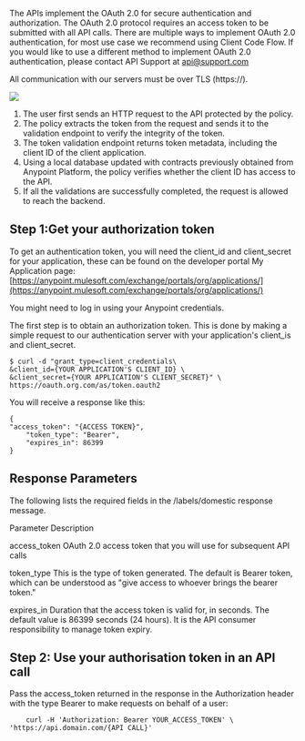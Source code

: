 The APIs implement the OAuth 2.0 for secure authentication and authorization. The OAuth 2.0 protocol requires an access token to be submitted with all API calls. There are multiple ways to implement OAuth 2.0 authentication, for most use case we recommend using Client Code Flow. If you would like to use a different method to implement OAuth 2.0 authentication, please contact API Support at api@support.com

All communication with our servers must be over TLS (https://).

![](https://docs.mulesoft.com/mule-gateway/_images/open-id-policy-workflow.png)

1. The user first sends an HTTP request to the API protected by the policy.
2. The policy extracts the token from the request and sends it to the validation endpoint to verify the integrity of the token.
3. The token validation endpoint returns token metadata, including the client ID of the client application.
4. Using a local database updated with contracts previously obtained from Anypoint Platform, the policy verifies whether the client ID has access to the API.
5. If all the validations are successfully completed, the request is allowed to reach the backend.

## Step 1:Get your authorization token

To get an authentication token, you will need the client_id and client_secret for your application, these can be found on the developer portal My Application page: [https://anypoint.mulesoft.com/exchange/portals/org/applications/](https://anypoint.mulesoft.com/exchange/portals/org/applications/)

You might need to log in using your Anypoint credentials.

The first step is to obtain an authorization token. This is done by making a simple request to our authentication server with your application's client_is and client_secret.

```
$ curl -d "grant_type=client_credentials\
&client_id={YOUR APPLICATION'S CLIENT_ID} \
&client_secret={YOUR APPLICATION'S CLIENT_SECRET}" \
https://oauth.org.com/as/token.oauth2
```

You will receive a response like this:

```
{
"access_token": "{ACCESS TOKEN}",
    "token_type": "Bearer",
    "expires_in": 86399
}
```

## Response Parameters

The following lists the required fields in the /labels/domestic response message.

Parameter    Description

access_token    OAuth 2.0 access token that you will use for subsequent API calls

token_type    This is the type of token generated. The default is Bearer token, which can be understood as "give access to whoever brings the bearer token."

expires_in    Duration that the access token is valid for, in seconds. The default value is 86399 seconds (24 hours). It is the API consumer responsibility to manage token expiry.

## Step 2: Use your authorisation token in an API call

Pass the access_token returned in the response in the Authorization header with the type Bearer to make requests on behalf of a user:

```
    curl -H 'Authorization: Bearer YOUR_ACCESS_TOKEN' \
'https://api.domain.com/{API CALL}'
```
